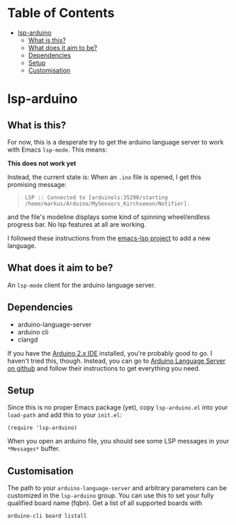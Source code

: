 
# Table of Contents

-   [lsp-arduino](#orge319aa7)
    -   [What is this?](#org89cf308)
    -   [What does it aim to be?](#org811a5e2)
    -   [Dependencies](#orga22ba47)
    -   [Setup](#orgacbc803)
    -   [Customisation](#orgc75c128)



<a id="orge319aa7"></a>

# lsp-arduino


<a id="org89cf308"></a>

## What is this?

For now, this is a desperate try to get the arduino language server to work with Emacs `lsp-mode`. This means:

**This does not work yet**

Instead, the current state is: When an `.ino` file is opened, I get this promising message:

> `LSP :: Connected to [arduinols:35290/starting /home/markus/Arduino/MySensors_Kirchseeon/Notifier].`

and the file's modeline displays some kind of spinning wheel/endless progress bar. No lsp features at all are working.

I followed these instructions from the [emacs-lsp project](https://emacs-lsp.github.io/lsp-mode/page/adding-new-language/) to add a new language.


<a id="org811a5e2"></a>

## What does it aim to be?

An `lsp-mode` client for the arduino language server.


<a id="orga22ba47"></a>

## Dependencies

-   arduino-language-server
-   arduino cli
-   clangd

If you have the [Arduino 2.x IDE](https://www.arduino.cc/en/software) installed, you're probably good to go. I haven't tried this, though. Instead, you can go to [Arduino Language Server on github](https://github.com/arduino/arduino-language-server) and follow their instructions to get everything you need.


<a id="orgacbc803"></a>

## Setup

Since this is no proper Emacs package (yet), copy `lsp-arduino.el` into your `load-path` and add this to your `init.el`:

    (require 'lsp-arduino)

When you open an arduino file, you should see some LSP messages in your `*Messages*` buffer.


<a id="orgc75c128"></a>

## Customisation

The path to your `arduino-language-server` and arbitrary parameters can be customized in the `lsp-arduino` group. You can use this to set your fully qualified board name (fqbn). Get a list of all supported boards with

    arduino-cli board listall
